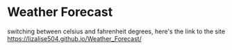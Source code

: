 # Weather Forecast


switching between celsius and fahrenheit degrees, here's the link to the site https://lizalise504.github.io/Weather_Forecast/

